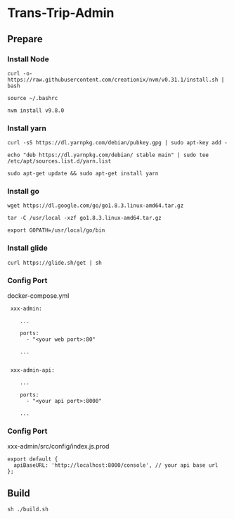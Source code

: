 # Trans-Trip-Admin

## Prepare

### Install Node

```
curl -o- https://raw.githubusercontent.com/creationix/nvm/v0.31.1/install.sh | bash

source ~/.bashrc

nvm install v9.8.0
```

### Install yarn

```
curl -sS https://dl.yarnpkg.com/debian/pubkey.gpg | sudo apt-key add -

echo "deb https://dl.yarnpkg.com/debian/ stable main" | sudo tee /etc/apt/sources.list.d/yarn.list

sudo apt-get update && sudo apt-get install yarn
```

### Install go 

```
wget https://dl.google.com/go/go1.8.3.linux-amd64.tar.gz

tar -C /usr/local -xzf go1.8.3.linux-amd64.tar.gz

export GOPATH=/usr/local/go/bin
```

### Install glide

```
curl https://glide.sh/get | sh
```

### Config Port

docker-compose.yml

```
 xxx-admin:

    ...

    ports:
      - "<your web port>:80"

    ...
    
  
 xxx-admin-api:
    
    ...

    ports:
      - "<your api port>:8000"
    
    ...

```

### Config Port

xxx-admin/src/config/index.js.prod

```
export default {
  apiBaseURL: 'http://localhost:8000/console', // your api base url
};
```

## Build

```
sh ./build.sh
```